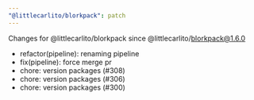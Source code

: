 ```yaml
---
"@littlecarlito/blorkpack": patch
---
```


Changes for @littlecarlito/blorkpack since @littlecarlito/blorkpack@1.6.0
- refactor(pipeline): renaming pipeline
- fix(pipeline): force merge pr
- chore: version packages (#308)
- chore: version packages (#306)
- chore: version packages (#300)
